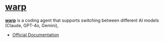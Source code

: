 # [warp](https://www.warp.dev/)

**[warp](https://www.warp.dev/)** is a coding agent that supports switching between different AI models (Claude, GPT-4o, Gemini),

- [Official Documentation](https://docs.warp.dev/)



